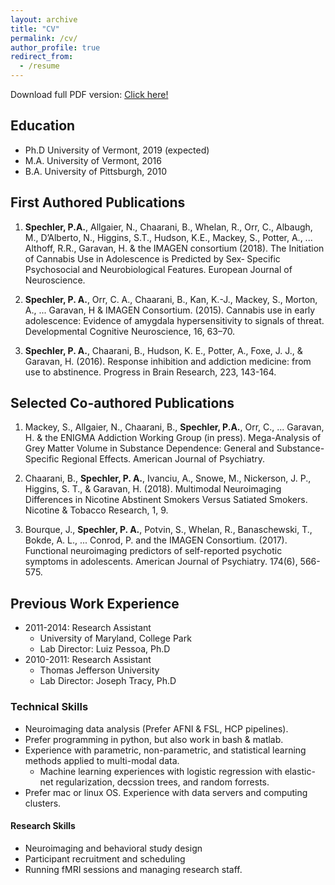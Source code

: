 ```yaml
---
layout: archive
title: "CV"
permalink: /cv/
author_profile: true
redirect_from:
  - /resume
---
```

Download full PDF version: <a href="https://philipspechler.github.io/files/Philip_Spechler_CV_October2018.pdf"> Click here!</a>

## Education
* Ph.D University of Vermont, 2019 (expected)
* M.A. University of Vermont, 2016
* B.A. University of Pittsburgh, 2010

## First Authored Publications
1. **Spechler, P.A.**, Allgaier, N., Chaarani, B., Whelan, R., Orr, C., Albaugh, M., D’Alberto, N., Higgins, S.T., Hudson, K.E., Mackey, 
S., Potter, A., ... Althoff, R.R., Garavan, H. & the IMAGEN consortium (2018). The Initiation of Cannabis Use in Adolescence is Predicted 
by Sex‐ Specific Psychosocial and Neurobiological Features. European Journal of Neuroscience.

2. **Spechler, P. A.**, Orr, C. A., Chaarani, B., Kan, K.-J., Mackey, S., Morton, A., ... Garavan, H & IMAGEN Consortium. (2015). Cannabis 
use in early adolescence: Evidence of amygdala hypersensitivity to signals of threat. Developmental Cognitive Neuroscience, 16, 63–70.

3. **Spechler, P. A.**, Chaarani, B., Hudson, K. E., Potter, A., Foxe, J. J., & Garavan, H. (2016). Response inhibition and addiction 
medicine: from use to abstinence. Progress in Brain Research, 223, 143-164.

## Selected Co-authored Publications
1. Mackey, S., Allgaier, N., Chaarani, B., **Spechler, P.A.**, Orr, C., ... Garavan, H. & the ENIGMA Addiction Working Group (in press). 
Mega-Analysis of Grey Matter Volume in Substance Dependence: General and Substance-Specific Regional Effects. American Journal of 
Psychiatry.

2. Chaarani, B., **Spechler, P. A.**, Ivanciu, A., Snowe, M., Nickerson, J. P., Higgins, S. T., & Garavan, H. (2018). Multimodal 
Neuroimaging Differences in Nicotine Abstinent Smokers Versus Satiated Smokers. Nicotine & Tobacco Research, 1, 9.

3. Bourque, J., **Spechler, P. A.**, Potvin, S., Whelan, R., Banaschewski, T., Bokde, A. L., ... Conrod, P. and the IMAGEN Consortium. 
(2017). Functional neuroimaging predictors of self-reported psychotic symptoms in adolescents. American Journal of Psychiatry. 174(6), 
566-575.

## Previous Work Experience
* 2011-2014: Research Assistant
  * University of Maryland, College Park
  * Lab Director: Luiz Pessoa, Ph.D
* 2010-2011: Research Assistant
  * Thomas Jefferson University
  * Lab Director: Joseph Tracy, Ph.D  
  
### Technical Skills
* Neuroimaging data analysis (Prefer AFNI & FSL, HCP pipelines).
* Prefer programming in python, but also work in bash & matlab.
* Experience with parametric, non-parametric, and statistical learning methods applied to multi-modal data.
  * Machine learning experiences with logistic regression with elastic-net regularization, decssion trees, and random forrests.
* Prefer mac or linux OS. Experience with data servers and computing clusters. 

#### Research Skills
* Neuroimaging and behavioral study design 
* Participant recruitment and scheduling
* Running fMRI sessions and managing research staff.
